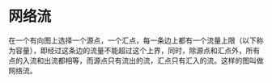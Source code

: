 # 网络流
在一个有向图上选择一个源点，一个汇点，每一条边上都有一个流量上限（以下称为容量），即经过这条边的流量不能超过这个上界，同时，除源点和汇点外，所有点的入流和出流都相等，而源点只有流出的流，汇点只有汇入的流。这样的图叫做网络流。